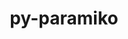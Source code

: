 ---
title: "py-paramiko"
layout: cache
categories: [package, v0.19]
meta: {"versions": ["2.7.1"], "compilers": ["gcc@=11.1.0", "oneapi@=2022.1.0"], "oss": ["ubuntu20.04"], "platforms": ["linux"], "targets": ["x86_64"], "stacks": ["e4s", "e4s-oneapi"], "num_specs": 2, "num_specs_by_stack": {"e4s": 1, "e4s-oneapi": 1}}
spec_details: [{"hash": "6irnajpifeu3zxq5t4nbk26oklsvdbcn", "compiler": "gcc@=11.1.0", "versions": ["2.7.1"], "os": "ubuntu20.04", "platform": "linux", "target": "x86_64", "variants": ["build_system=python_pip", "~invoke"], "stacks": ["e4s"], "size": "-", "tarball": "https://binaries.spack.io/releases/v0.19/build_cache/linux-ubuntu20.04-x86_64/gcc-11.1.0/py-paramiko-2.7.1/linux-ubuntu20.04-x86_64-gcc-11.1.0-py-paramiko-2.7.1-6irnajpifeu3zxq5t4nbk26oklsvdbcn.spack"}, {"hash": "x4s25ci7s6tj43b6zwclbauii2yngotz", "compiler": "oneapi@=2022.1.0", "versions": ["2.7.1"], "os": "ubuntu20.04", "platform": "linux", "target": "x86_64", "variants": ["build_system=python_pip", "~invoke"], "stacks": ["e4s-oneapi"], "size": "-", "tarball": "https://binaries.spack.io/releases/v0.19/build_cache/linux-ubuntu20.04-x86_64/oneapi-2022.1.0/py-paramiko-2.7.1/linux-ubuntu20.04-x86_64-oneapi-2022.1.0-py-paramiko-2.7.1-x4s25ci7s6tj43b6zwclbauii2yngotz.spack"}]
---